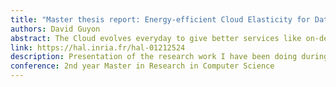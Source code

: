 ```yaml
---
title: "Master thesis report: Energy-efficient Cloud Elasticity for Data-driven Applications"
authors: David Guyon
abstract: The Cloud evolves everyday to give better services like on-demand storage and on-demand compute resources. The increase of the demand of Cloud services raises environmental questions. The electricity consumed per year for running these services is more important than the annual electrical consumption of India. There are studies proposing solutions to lower the power consumption of the data centers by consolidating the system and turning off some servers. These solutions focus on the Cloud to save energy and do not take the users into consideration. The solution we propose to this energy problem is to offer the user a simple control to manage the energy impact of her application in the Cloud. Our study is focused on scientific data-intensive applications. She can choose between energy efficient and performance execution mode which results in more or less resource allocation in the Cloud for her application. Less resource allocation allows a better consolidation of the virtual machines, and favors the shutting down of more unused physical servers. For the evaluation we deployed our solution on Grid'5000, a French platform for experimenting distributed systems. As benchmark we ran Montage, a workflow dealing with astronomic images of the space. The evaluation shows promising results in term of power consumption. The execution time of the workflow is longer in energy efficiency than in performance but the energy saved is worth it. Our solution can thus provide trade-offs between energy and performance which are different than the one usually provided. 
link: https://hal.inria.fr/hal-01212524
description: Presentation of the research work I have been doing during my master's internship in the Myriads team
conference: 2nd year Master in Research in Computer Science 
---
```


